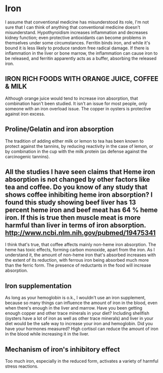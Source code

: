 # Iron

I assume that conventional medicine has misunderstood its role, I'm not sure that I can think of anything that conventional medicine doesn't misunderstand. Hypothyroidism increases inflammation and decreases kidney function; even protective antioxidants can become problems in themselves under some circumstances. Ferritin binds iron, and while it's bound it is less likely to produce random free radical damage. If there is inflammation in the liver or bone marrow, the inflammation can cause iron to be released, and ferritin apparently acts as a buffer, absorbing the released iron.

## IRON RICH FOODS WITH ORANGE JUICE, COFFEE & MILK
Although orange juice would tend to increase iron absorption, that combination hasn't been studied. It isn't an issue for most people, only someone with an iron overload issue. The copper in oysters is protective against iron excess.

## Proline/Gelatin and iron absorption
The tradition of adding either milk or lemon to tea has been known to protect against the tannins, by reducing reactivity in the case of lemon, or by combination in the cup with the milk protein (as defense against the carcinogenic tannins).

## All the studies I have seen claims that Heme iron absorption is not changed by other factors like tea and coffee. Do you know of any study that shows coffee inhibiting heme iron absorption? I found this study showing beef liver has 13 percent heme iron and beef meat has 64 % heme iron. If this is true then muscle meat is more harmful than liver in terms of iron absorption. http://www.ncbi.nlm.nih.gov/pubmed/19475341
I think that's true, that coffee affects mainly non-heme iron absorption. The heme has toxic effects, forming carbon monoxide, apart from the iron. As I understand it, the amount of non-heme iron that's absorbed increases with the extent of its reduction, with ferrous iron being absorbed much more than the ferric form. The presence of reductants in the food will increase absorption.

## Iron supplementation
As long as your hemoglobin is o.k., I wouldn't use an iron supplement, because so many things can influence the amount of iron in the blood, even when there's enough in the liver and marrow. Have you been getting enough copper and other trace minerals in your diet? Including shellfish (oysters have a lot of iron as well as other trace minerals) and liver in your diet would be the safe way to increase your iron and hemoglobin. Did you have your hormones measured? High cortisol can reduce the amount of iron in the blood while increasing it in the liver.

## Mechanism of iron's inhibitory effect
Too much iron, especially in the reduced form, activates a variety of harmful stress reactions.